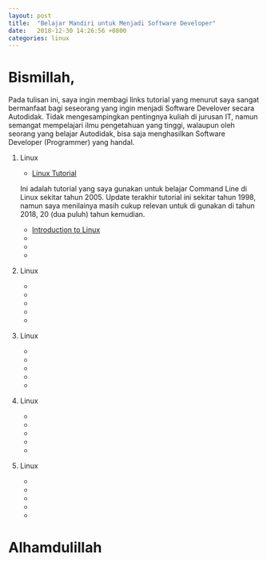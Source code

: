 ```yaml
---
layout: post
title:  "Belajar Mandiri untuk Menjadi Software Developer"
date:   2018-12-30 14:26:56 +0800
categories: linux
---
```


# Bismillah,

Pada tulisan ini, saya ingin membagi links tutorial yang menurut saya sangat bermanfaat
bagi seseorang yang ingin menjadi Software Develover secara Autodidak. Tidak
mengesampingkan pentingnya kuliah di jurusan IT, namun semangat mempelajari ilmu
pengetahuan yang tinggi, walaupun oleh seorang yang belajar Autodidak, bisa saja
menghasilkan Software Developer (Programmer) yang handal.

1.  Linux
    -	[Linux Tutorial](https://www.tldp.org/LDP/gs/node5.html)

	Ini adalah tutorial yang saya gunakan untuk belajar Command Line di Linux
	sekitar tahun 2005. Update terakhir tutorial ini sekitar tahun 1998, namun
	saya menilainya masih cukup relevan untuk di gunakan di tahun 2018, 20 (dua puluh)
	tahun kemudian.
    -	[Introduction to Linux](https://www.tldp.org/LDP/intro-linux/html/intro-linux.html)
    -	[]()
    -	[]()
    -	[]()

2.  Linux
    -	[]()
    -	[]()
    -	[]()
    -	[]()
    -	[]()

2.  Linux
    -	[]()
    -	[]()
    -	[]()
    -	[]()
    -	[]()

2.  Linux
    -	[]()
    -	[]()
    -	[]()
    -	[]()
    -	[]()

2.  Linux
    -	[]()
    -	[]()
    -	[]()
    -	[]()
    -	[]()



# Alhamdulillah
